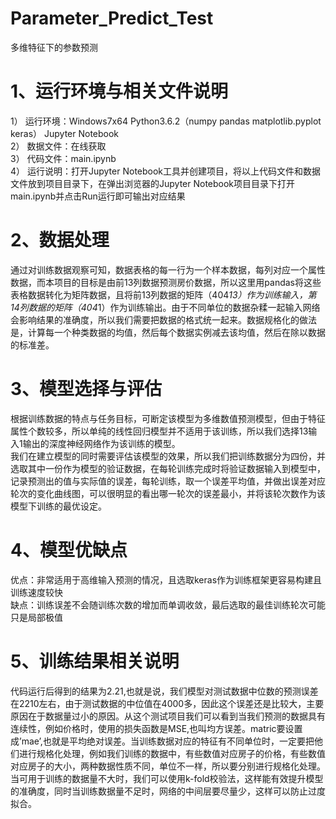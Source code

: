 # Parameter_Predict_Test
多维特征下的参数预测
# 1、运行环境与相关文件说明
1）	运行环境：Windows7x64 Python3.6.2（numpy pandas matplotlib.pyplot keras） Jupyter Notebook  
2）	数据文件：在线获取  
3）	代码文件：main.ipynb  
4）	运行说明：打开Jupyter Notebook工具并创建项目，将以上代码文件和数据文件放到项目目录下，在弹出浏览器的Jupyter Notebook项目目录下打开main.ipynb并点击Run运行即可输出对应结果  
# 2、数据处理
通过对训练数据观察可知，数据表格的每一行为一个样本数据，每列对应一个属性数据，而本项目的目标是由前13列数据预测房价数据，所以这里用pandas将这些表格数据转化为矩阵数据，且将前13列数据的矩阵（404*13）作为训练输入，第14列数据的矩阵（404*1）作为训练输出。由于不同单位的数据杂糅一起输入网络会影响结果的准确度，所以我们需要把数据的格式统一起来。数据规格化的做法是，计算每一个种类数据的均值，然后每个数据实例减去该均值，然后在除以数据的标准差。
# 3、模型选择与评估
根据训练数据的特点与任务目标，可断定该模型为多维数值预测模型，但由于特征属性个数较多，所以单纯的线性回归模型并不适用于该训练，所以我们选择13输入1输出的深度神经网络作为该训练的模型。  
我们在建立模型的同时需要评估该模型的效果，所以我们把训练数据分为四份，并选取其中一份作为模型的验证数据，在每轮训练完成时将验证数据输入到模型中，记录预测出的值与实际值的误差，每轮训练，取一个误差平均值，并做出误差对应轮次的变化曲线图，可以很明显的看出哪一轮次的误差最小，并将该轮次数作为该模型下训练的最优设定。    
# 4、模型优缺点
优点：非常适用于高维输入预测的情况，且选取keras作为训练框架更容易构建且训练速度较快  
缺点：训练误差不会随训练次数的增加而单调收敛，最后选取的最佳训练轮次可能只是局部极值  
# 5、训练结果相关说明
代码运行后得到的结果为2.21,也就是说，我们模型对测试数据中位数的预测误差在2210左右，由于测试数据的中位值在4000多，因此这个误差还是比较大，主要原因在于数据量过小的原因。从这个测试项目我们可以看到当我们预测的数据具有连续性，例如价格时，使用的损失函数是MSE,也叫均方误差。matric要设置成’mae’,也就是平均绝对误差。当训练数据对应的特征有不同单位时，一定要把他们进行规格化处理，例如我们训练的数据中，有些数值对应房子的价格，有些数值对应房子的大小，两种数据性质不同，单位不一样，所以要分别进行规格化处理。当可用于训练的数据量不大时，我们可以使用k-fold校验法，这样能有效提升模型的准确度，同时当训练数据量不足时，网络的中间层要尽量少，这样可以防止过度拟合。

